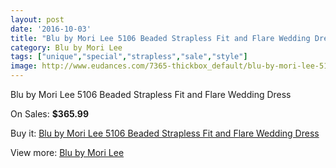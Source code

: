 ```yaml
---
layout: post
date: '2016-10-03'
title: "Blu by Mori Lee 5106 Beaded Strapless Fit and Flare Wedding Dress"
category: Blu by Mori Lee
tags: ["unique","special","strapless","sale","style"]
image: http://www.eudances.com/7365-thickbox_default/blu-by-mori-lee-5106-beaded-strapless-fit-and-flare-wedding-dress.jpg
---
```

Blu by Mori Lee 5106 Beaded Strapless Fit and Flare Wedding Dress

On Sales: **$365.99**
<a href="https://www.eudances.com/en/blu-by-mori-lee/2641-blu-by-mori-lee-5106-beaded-strapless-fit-and-flare-wedding-dress.html"><amp-img layout="responsive" width="600" height="600" src="//www.eudances.com/7365-thickbox_default/blu-by-mori-lee-5106-beaded-strapless-fit-and-flare-wedding-dress.jpg" alt="Blu by Mori Lee 5106 Beaded Strapless Fit and Flare Wedding Dress 0" /></a>
<a href="https://www.eudances.com/en/blu-by-mori-lee/2641-blu-by-mori-lee-5106-beaded-strapless-fit-and-flare-wedding-dress.html"><amp-img layout="responsive" width="600" height="600" src="//www.eudances.com/7366-thickbox_default/blu-by-mori-lee-5106-beaded-strapless-fit-and-flare-wedding-dress.jpg" alt="Blu by Mori Lee 5106 Beaded Strapless Fit and Flare Wedding Dress 1" /></a>
<a href="https://www.eudances.com/en/blu-by-mori-lee/2641-blu-by-mori-lee-5106-beaded-strapless-fit-and-flare-wedding-dress.html"><amp-img layout="responsive" width="600" height="600" src="//www.eudances.com/7367-thickbox_default/blu-by-mori-lee-5106-beaded-strapless-fit-and-flare-wedding-dress.jpg" alt="Blu by Mori Lee 5106 Beaded Strapless Fit and Flare Wedding Dress 2" /></a>
<a href="https://www.eudances.com/en/blu-by-mori-lee/2641-blu-by-mori-lee-5106-beaded-strapless-fit-and-flare-wedding-dress.html"><amp-img layout="responsive" width="600" height="600" src="//www.eudances.com/7368-thickbox_default/blu-by-mori-lee-5106-beaded-strapless-fit-and-flare-wedding-dress.jpg" alt="Blu by Mori Lee 5106 Beaded Strapless Fit and Flare Wedding Dress 3" /></a>
<a href="https://www.eudances.com/en/blu-by-mori-lee/2641-blu-by-mori-lee-5106-beaded-strapless-fit-and-flare-wedding-dress.html"><amp-img layout="responsive" width="600" height="600" src="//www.eudances.com/7369-thickbox_default/blu-by-mori-lee-5106-beaded-strapless-fit-and-flare-wedding-dress.jpg" alt="Blu by Mori Lee 5106 Beaded Strapless Fit and Flare Wedding Dress 4" /></a>

Buy it: [Blu by Mori Lee 5106 Beaded Strapless Fit and Flare Wedding Dress](https://www.eudances.com/en/blu-by-mori-lee/2641-blu-by-mori-lee-5106-beaded-strapless-fit-and-flare-wedding-dress.html "Blu by Mori Lee 5106 Beaded Strapless Fit and Flare Wedding Dress")

View more: [Blu by Mori Lee](https://www.eudances.com/en/39-blu-by-mori-lee "Blu by Mori Lee")